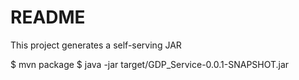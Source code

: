 README
=======

This project generates a self-serving JAR

 $ mvn package
 $ java -jar target/GDP_Service-0.0.1-SNAPSHOT.jar
